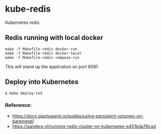 # kube-redis
Kubernetes redis


## Redis running with local docker

```
make -f Makefile-redis docker-run
make -f Makefile-redis docker-local
make -f Makefile-redis compose-run
```
This will stand up the application on port 8081.


## Deploy into Kubernetes

```
$ make deploy-red
```


### Reference:
- https://docs.giantswarm.io/guides/using-persistent-volumes-on-baremetal/
- https://sanderp.nl/running-redis-cluster-on-kubernetes-e451bda76cad
